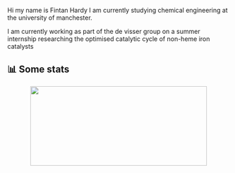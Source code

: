 Hi my name is Fintan Hardy I am currently studying chemical engineering at the university of manchester.

I am currently working as part of the de visser group on a summer internship researching the optimised catalytic cycle of non-heme iron catalysts 

## 📊 Some stats
<div align="center">
<img height="180em" width="400em" src="https://vercel-repo-umber.vercel.app/api/top-langs/?username=Natniif&layout=compact&langs_count=7&theme=transparent&exclude_repo=namd_analysis,vercel_repo"/>
</div>

<!---
Natniif/Natniif is a ✨ special ✨ repository because its `README.md` (this file) appears on your GitHub profile.
You can click the Preview link to take a look at your changes.
--->
